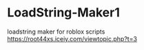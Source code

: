 # LoadString-Maker1
loadstring maker for roblox scripts
https://root44xs.iceiy.com/viewtopic.php?t=3

